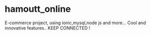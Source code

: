 # hamoutt_online
E-commerce project, using ionic,mysql,node js and more... Cool and innovative features.. KEEP CONNECTED ! 

